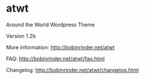 atwt
====

Around the World Wordpress Theme

Version 1.2b

More information: http://bobinrinder.net/atwt

FAQ: http://bobinrinder.net/atwt/faq.html

Changelog: http://bobinrinder.net/atwt/changelog.html
